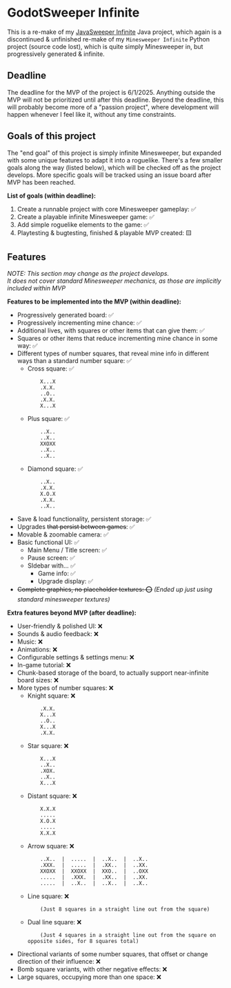# GodotSweeper Infinite
<p>This is a re-make of my <a href="https://github.com/SmileyFace799/javasweeper_infinite">JavaSweeper Infinite</a> Java project, which again is a discontinued & unfinished re-make of my <code>Minesweeper Infinite</code> Python project (source code lost), which is quite simply Minesweeper in, but progressively generated & infinite.</p>

## Deadline
<p>The deadline for the MVP of the project is 6/1/2025. Anything outside the MVP will not be prioritized until after this deadline. Beyond the deadline, this will probably become more of a "passion project", where development will happen whenever I feel like it, without any time constraints.</p>

## Goals of this project
<p>The "end goal" of this project is simply infinite Minesweeper, but expanded with some unique features to adapt it into a roguelike. There's a few smaller goals along the way (listed below), which will be checked off as the project develops. More specific goals will be tracked using an issue board after MVP has been reached.</p>

<p><b>List of goals (within deadline):</b>
<ol>
    <li>Create a runnable project with core Minesweeper gameplay: ✅</li>
    <li>Create a playable infinite Minesweeper game: ✅</li>
    <li>Add simple roguelike elements to the game: ✅</li>
    <li>Playtesting & bugtesting, finished & playable MVP created: 🟨</li>
</ol></p>

## Features
<p><i>NOTE: This section may change as the project develops.<br/>
It does not cover standard Minesweeper mechanics, as those are implicitly included within MVP</i></p>

<p><b>Features to be implemented into the MVP (within deadline):</b>
<ul>
    <li>Progressively generated board: ✅</li>
    <li>Progressively incrementing mine chance: ✅</li>
    <li>Additional lives, with squares or other items that can give them: ✅</li>
    <li>Squares or other items that reduce incrementing mine chance in some way: ✅</li>
    <li>Different types of number squares, that reveal mine info in different ways than a standard number square: ✅
    <ul>
<li>Cross square: ✅

        X...X
        .X.X.
        ..O..
        .X.X.
        X...X
</li><li>Plus square: ✅

        ..X..
        ..X..
        XXOXX
        ..X..
        ..X..
</li><li>Diamond square: ✅

        ..X..
        .X.X.
        X.O.X
        .X.X.
        ..X..
</li>
    </ul></li>
    <li>Save & load functionality, persistent storage: ✅</li>
    <li>Upgrades <del>that persist between games</del>: ✅</li>
    <li>Movable & zoomable camera: ✅</li>
    <li>Basic functional UI: ✅<ul>
        <li>Main Menu / Title screen: ✅</li>
        <li>Pause screen: ✅</li>
        <li>SIdebar with... ✅<ul>
            <li>Game info: ✅</li>
            <li>Upgrade display: ✅</li>
        </ul></li>
    </ul></li>
    <li><del>Complete graphics, no placeholder textures: ⭕</del> <i>(Ended up just using standard minesweeper textures)</i></li>
</ul></p>

<p><b>Extra features beyond MVP (after deadline):</b>
<ul>
    <li>User-friendly & polished UI: ❌</li>
    <li>Sounds & audio feedback: ❌</li>
    <li>Music: ❌</li>
    <li>Animations: ❌</li>
    <li>Configurable settings & settings menu: ❌</li>
    <li>In-game tutorial: ❌</li>
    <li>Chunk-based storage of the board, to actually support near-infinite board sizes: ❌</li>
    <li>More types of number squares: ❌
    <ul>
<li>Knight square: ❌

        .X.X.
        X...X
        ..O..
        X...X
        .X.X.
</li><li>Star square: ❌

        X...X
        ..X..
        .XOX.
        ..X..
        X...X

</li><li>Distant square: ❌

        X.X.X
        .....
        X.O.X
        .....
        X.X.X
</li><li>Arrow square: ❌

        ..X..  |  .....  |  ..X..  |  ..X..
        .XXX.  |  .....  |  .XX..  |  ..XX.
        XXOXX  |  XXOXX  |  XXO..  |  ..OXX
        .....  |  .XXX.  |  .XX..  |  ..XX.
        .....  |  ..X..  |  ..X..  |  ..X..
</li><li>Line square: ❌

        (Just 8 squares in a straight line out from the square)
</li><li>Dual line square: ❌

        (Just 4 squares in a straight line out from the square on opposite sides, for 8 squares total)
</li>
    </ul></li>
    <li>Directional variants of some number squares, that offset or change direction of their influence: ❌</li>
    <li>Bomb square variants, with other negative effects: ❌</li>
    <li>Large squares, occupying more than one space: ❌</li>
</ul></p>
